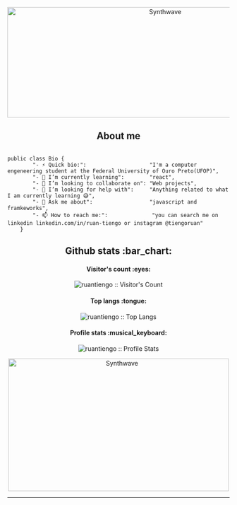 
<p align="center"><img src="https://media.tenor.com/images/65cc2f520a5dbd816ad050f4a08aec97/tenor.gif" alt="Synthwave" height="250" width="700"></p>
<h2 align="center">About me</h2>

```golang

public class Bio {
		"- ⚡ Quick bio:":                    "I'm a computer engeneering student at the Federal University of Ouro Preto(UFOP)",
		"- 🌱 I’m currently learning":        "react",
		"- 👯 I’m looking to collaborate on": "Web projects",
		"- 🤔 I’m looking for help with":     "Anything related to what I am currently learning 😅",
		"- 💬 Ask me about":                  "javascript and framkeworks",
		"- 📫 How to reach me:":              "you can search me on linkedin linkedin.com/in/ruan-tiengo or instagram @tiengoruan"
	}
```

<h2 align="center">Github stats :bar_chart:</h2>

<h4 align="center">Visitor's count :eyes:</h4>

<p align="center"><img src="https://profile-counter.glitch.me/{ruantiengo}/count.svg" alt="ruantiengo :: Visitor's Count" /></p>

<h4 align="center">Top langs :tongue:</h4>

<p align="center"><img src="https://github-readme-stats.vercel.app/api/top-langs/?username=ruantiengo&langs_count=10&theme=tokyonight&layout=compact" alt="ruantiengo :: Top Langs" /></p>

<h4 align="center">Profile stats :musical_keyboard:</h4>

<p align="center"><img src="https://github-readme-stats.vercel.app/api?username=ruantiengo&show_icons=true&theme=synthwave" alt="ruantiengo :: Profile Stats" /></p>

<p align="center"><img src="https://media.giphy.com/media/z01r2SNHZIQRa/giphy.gif" alt="Synthwave" height="300" width="500"></p>




---
